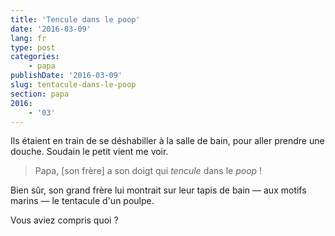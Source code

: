 ```yaml
---
title: 'Tencule dans le poop'
date: '2016-03-09'
lang: fr
type: post
categories:
    - papa
publishDate: '2016-03-09'
slug: tentacule-dans-le-poop
section: papa
2016:
    - '03'
---
```


Ils étaient en train de se déshabiller à la salle de bain, pour aller prendre une douche. Soudain le petit vient me voir.

> Papa, [son frère] a son doigt qui _tencule_ dans le _poop_ !

Bien sûr, son grand frère lui montrait sur leur tapis de bain — aux motifs marins — le tentacule d'un poulpe.

Vous aviez compris quoi ?
